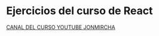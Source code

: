 # Ejercicios del curso de React

[CANAL DEL CURSO YOUTUBE JONMIRCHA](https://youtube.com/@jonmircha)
